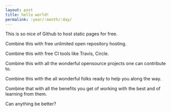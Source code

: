 ```yaml
---
layout: post
title: hello world!
permalink: :year/:month/:day/
---
```


This is so nice of Github to host static pages for free. 

Combine this with free unlimited open repository hosting. 

Combine this with free CI tools like Travis, Circle. 

Combine this with all the wonderful opensource projects one can contribute to. 

Combine this with the all wonderful folks ready to help you along the way. 

Combine that with all the benefits you get of working with the best and of learning from them. 

Can anything be better?
